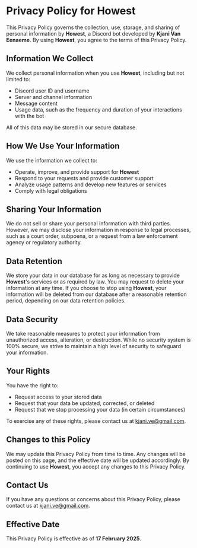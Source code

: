 # Privacy Policy for Howest

This Privacy Policy governs the collection, use, storage, and sharing of personal information by **Howest**, a Discord bot developed by **Kjani Van Eenaeme**. By using **Howest**, you agree to the terms of this Privacy Policy.

## Information We Collect

We collect personal information when you use **Howest**, including but not limited to:
- Discord user ID and username
- Server and channel information
- Message content
- Usage data, such as the frequency and duration of your interactions with the bot

All of this data may be stored in our secure database.

## How We Use Your Information

We use the information we collect to:
- Operate, improve, and provide support for **Howest**
- Respond to your requests and provide customer support
- Analyze usage patterns and develop new features or services
- Comply with legal obligations

## Sharing Your Information

We do not sell or share your personal information with third parties. However, we may disclose your information in response to legal processes, such as a court order, subpoena, or a request from a law enforcement agency or regulatory authority.

## Data Retention

We store your data in our database for as long as necessary to provide **Howest**'s services or as required by law. You may request to delete your information at any time. If you choose to stop using **Howest**, your information will be deleted from our database after a reasonable retention period, depending on our data retention policies.

## Data Security

We take reasonable measures to protect your information from unauthorized access, alteration, or destruction. While no security system is 100% secure, we strive to maintain a high level of security to safeguard your information.

## Your Rights

You have the right to:
- Request access to your stored data
- Request that your data be updated, corrected, or deleted
- Request that we stop processing your data (in certain circumstances)

To exercise any of these rights, please contact us at [kjani.ve@gmail.com](mailto:kjani.ve@gmail.com).

## Changes to this Policy

We may update this Privacy Policy from time to time. Any changes will be posted on this page, and the effective date will be updated accordingly. By continuing to use **Howest**, you accept any changes to this Privacy Policy.

## Contact Us

If you have any questions or concerns about this Privacy Policy, please contact us at [kjani.ve@gmail.com](mailto:kjani.ve@gmail.com).

## Effective Date

This Privacy Policy is effective as of **17 February 2025**.

